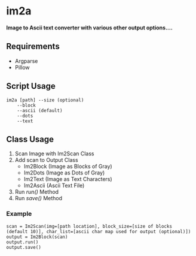 # im2a
__Image to Ascii text converter with various other output options....__

## Requirements

- Argparse
- Pillow

## Script Usage

```
im2a [path] --size (optional)
    --block
    --ascii (default)
    --dots
    --text
```

## Class Usage

1. Scan Image with Im2Scan Class
2. Add scan to Output Class
    * Im2Block (Image as Blocks of Gray)
    * Im2Dots (Image as Dots of Gray)
    * Im2Text (Image as Text Characters)
    * Im2Ascii (Ascii Text File)
3. Run _run()_ Method
4. Run _save()_ Method

### Example

```
scan = Im2Scan(img=[path location], block_size=[size of blocks (default 10)], char_list=[ascii char map used for output (optional)])
output = Im2Block(scan)
output.run()
output.save()
```


